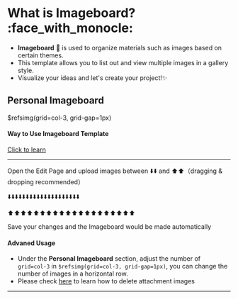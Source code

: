 # What is Imageboard? :face_with_monocle:
- **Imageboard** :art: is used to organize materials such as images based on certain themes.
- This template allows you to list out and view multiple images in a gallery style.
- Visualize your ideas and let's create your project!:sparkles: 
  

## Personal Imageboard
$refsimg(grid=col-3, grid-gap=1px)


#### Way to Use Imageboard Template
<a class="btn btn-secondary" data-toggle="collapse" href="#exception2">
Click to learn
</a>
<div class="collapse" id="exception2" //the images below would be saved with show/hide button>

-----
Open the Edit Page and upload images between ⬇️⬇️ and ⬆️⬆️（dragging & dropping recommended）

⬇️⬇️⬇️⬇️⬇️⬇️⬇️⬇️⬇️⬇️⬇️⬇️⬇️⬇️⬇️⬇️⬇️⬇️⬇️⬇️




⬆️⬆️⬆️⬆️⬆️⬆️⬆️⬆️⬆️⬆️⬆️⬆️⬆️⬆️⬆️⬆️⬆️⬆️⬆️⬆️

Save your changes and the Imageboard would be made automatically

#### Advaned Usage
- Under the **Personal Imageboard** section, adjust the number of `grid=col-3` in `$refsimg(grid=col-3, grid-gap=1px)`, you can change the number of images in a horizontal row.
-  Please check [here](https://docs.growi.org/en/guide/features/delete_files.html) to learn how to delete attachment images

-----

</div>
